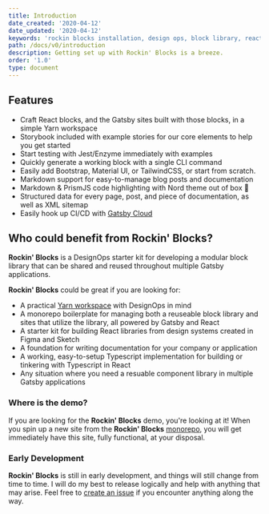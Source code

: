 ```yaml
---
title: Introduction
date_created: '2020-04-12'
date_updated: '2020-04-12'
keywords: 'rockin blocks installation, design ops, block library, react, gatsby'
path: /docs/v0/introduction
description: Getting set up with Rockin' Blocks is a breeze.
order: '1.0'
type: document
---
```

## Features

* Craft React blocks, and the Gatsby sites built with those blocks, in a simple Yarn workspace
* Storybook included with example stories for our core elements to help you get started
* Start testing with Jest/Enzyme immediately with examples
* Quickly generate a working block with a single CLI command
* Easily add Bootstrap, Material UI, or TailwindCSS, or start from scratch.
* Markdown support for easy-to-manage blog posts and documentation
* Markdown & PrismJS code highlighting with Nord theme out of box 🥶
* Structured data for every page, post, and piece of documentation, as well as XML sitemap
* Easily hook up CI/CD with [Gatsby Cloud](https://www.gatsbyjs.com/products/cloud/)

## Who could benefit from Rockin' Blocks?

**Rockin' Blocks** is a DesignOps starter kit for developing a modular block library that can be shared and reused throughout multiple Gatsby applications.

**Rockin' Blocks** could be great if you are looking for:

* A practical [Yarn workspace](https://classic.yarnpkg.com/en/docs/workspaces/) with DesignOps in mind
* A monorepo boilerplate for managing both a reuseable block library and sites that utilize the library, all powered by Gatsby and React
* A starter kit for building React libraries from design systems created in Figma and Sketch
* A foundation for writing documentation for your company or application
* A working, easy-to-setup Typescript implementation for building or tinkering with Typescript in React
* Any situation where you need a resuable component library in multiple Gatsby applications

### Where is the demo?

If you are looking for the **Rockin' Blocks** demo, you're looking at it! When you spin up a new site from the **Rockin' Blocks** [monorepo](http://github.com/rockinblocks/rockindocs), you will get immediately have this site, fully functional, at your disposal.

### Early Development

**Rockin' Blocks** is still in early development, and things will still change from time to time. I will do my best to release logically and help with anything that may arise. Feel free to [create an issue](https://github.com/rockinblocks/rockinblocks/issues/new) if you encounter anything along the way.